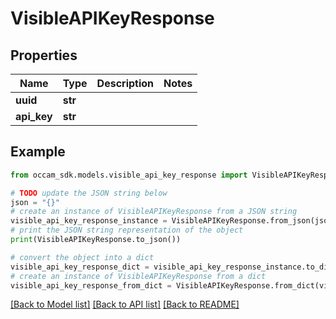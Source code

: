 # VisibleAPIKeyResponse


## Properties

Name | Type | Description | Notes
------------ | ------------- | ------------- | -------------
**uuid** | **str** |  | 
**api_key** | **str** |  | 

## Example

```python
from occam_sdk.models.visible_api_key_response import VisibleAPIKeyResponse

# TODO update the JSON string below
json = "{}"
# create an instance of VisibleAPIKeyResponse from a JSON string
visible_api_key_response_instance = VisibleAPIKeyResponse.from_json(json)
# print the JSON string representation of the object
print(VisibleAPIKeyResponse.to_json())

# convert the object into a dict
visible_api_key_response_dict = visible_api_key_response_instance.to_dict()
# create an instance of VisibleAPIKeyResponse from a dict
visible_api_key_response_from_dict = VisibleAPIKeyResponse.from_dict(visible_api_key_response_dict)
```
[[Back to Model list]](../README.md#documentation-for-models) [[Back to API list]](../README.md#documentation-for-api-endpoints) [[Back to README]](../README.md)


